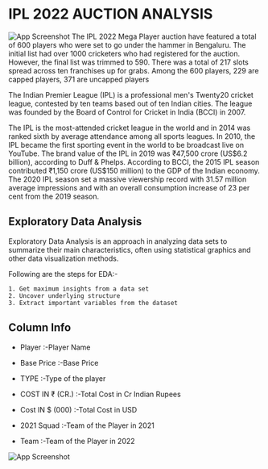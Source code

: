 
# IPL 2022 AUCTION ANALYSIS

![App Screenshot](https://imgnew.outlookindia.com/uploadimage/library/16_9/16_9_5/IMAGE_1644684708.jpg)
The IPL 2022 Mega Player auction have featured a total of 600 players who were set to go under the hammer in Bengaluru. The initial list had over 1000 cricketers who had registered for the auction. However, the final list was trimmed to 590. There was a total of 217 slots spread across ten franchises up for grabs. Among the 600 players, 229 are capped players, 371 are uncapped players

The Indian Premier League (IPL) is a professional men's Twenty20 cricket league, contested by ten teams based out of ten Indian cities. The league was founded by the Board of Control for Cricket in India (BCCI) in 2007.

The IPL is the most-attended cricket league in the world and in 2014 was ranked sixth by average attendance among all sports leagues. In 2010, the IPL became the first sporting event in the world to be broadcast live on YouTube. The brand value of the IPL in 2019 was ₹47,500 crore (US$6.2 billion), according to Duff & Phelps. According to BCCI, the 2015 IPL season contributed ₹1,150 crore (US$150 million) to the GDP of the Indian economy. The 2020 IPL season set a massive viewership record with 31.57 million average impressions and with an overall consumption increase of 23 per cent from the 2019 season.


## Exploratory Data Analysis
Exploratory Data Analysis is an approach in analyzing data sets to summarize their main characteristics, often using statistical graphics and other data visualization methods.

Following are the steps for EDA:-

    1. Get maximum insights from a data set
    2. Uncover underlying structure
    3. Extract important variables from the dataset



## Column Info
- Player :-Player Name

- Base Price :-Base Price

- TYPE :-Type of the player

- COST IN ₹ (CR.) :-Total Cost in Cr Indian Rupees

- Cost IN $ (000) :-Total Cost in USD

- 2021 Squad :-Team of the Player in 2021

- Team :-Team of the Player in 2022

![App Screenshot](https://www.sportstime247.com/wp-content/uploads/2022/02/IPL-2022-Group-Format.jpg)